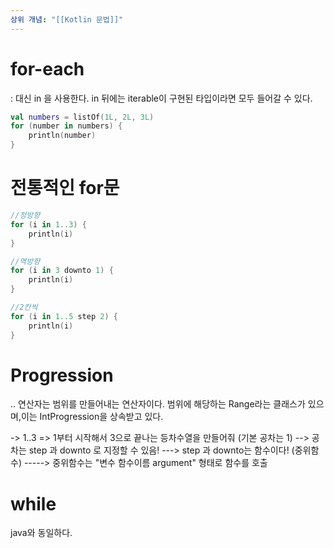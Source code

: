 ```yaml
---
상위 개념: "[[Kotlin 문법]]"
---
```

# for-each
: 대신 in 을 사용한다. in 뒤에는 iterable이 구현된 타입이라면 모두 들어갈 수 있다.
```kotlin
val numbers = listOf(1L, 2L, 3L)
for (number in numbers) {
	println(number)
}
```

# 전통적인 for문

```kotlin
//정방향
for (i in 1..3) {
	println(i)
}

//역방향
for (i in 3 downto 1) {
	println(i)
} 

//2칸씩
for (i in 1..5 step 2) {
	println(i)
}
```

# Progression

.. 연산자는 범위를 만들어내는 연산자이다. 범위에 해당하는 Range라는 클래스가 있으며,이는 IntProgression을 상속받고 있다.

-> 1..3 => 1부터 시작해서 3으로 끝나는 등차수열을 만들어줘 (기본 공차는 1)
--> 공차는 step 과 downto 로 지정할 수 있음!
---> step 과 downto는 함수이다! (중위함수) 
-----> 중위함수는 "변수 함수이름 argument" 형태로 함수를 호출

# while
java와 동일하다.